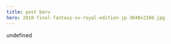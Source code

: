 ```yaml
---
title: post baru
hero: 2018-final-fantasy-xv-royal-edition-jp-3840x2160.jpg
---
```

undefined
    
    
